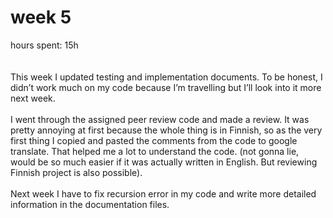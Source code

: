 # week 5
hours spent: 15h <br/>
<br/>
<br/>
This week I updated testing and implementation documents. To be honest, I didn’t work much on my code because I’m travelling but I’ll look into it more next week. <br/>
<br/>
I went through the assigned peer review code and made a review. It was pretty annoying at first because the whole thing is in Finnish, so as the very first thing I copied and pasted the comments from the code to google translate. That helped me a lot to understand the code. (not gonna lie, would be so much easier if it was actually written in English. But reviewing Finnish project is also possible). <br/>
<br/>
Next week I have to fix recursion error in my code and write more detailed information in the documentation files. <br/>

